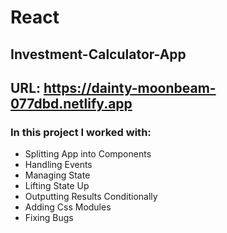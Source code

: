 # React

## Investment-Calculator-App

## URL: https://dainty-moonbeam-077dbd.netlify.app

### In this project I worked with: 

- Splitting App into Components
- Handling Events
- Managing State
- Lifting State Up
- Outputting Results Conditionally
- Adding Css Modules
- Fixing Bugs

